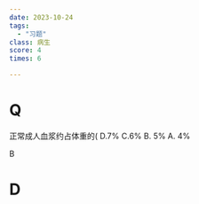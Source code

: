```yaml
---
date: 2023-10-24
tags:
  - "习题"
class: 病生
score: 4
times: 6

---
```



# Q
正常成人血浆约占体重的(
D.7%
C.6%
B. 5%
A. 4%



B





# D